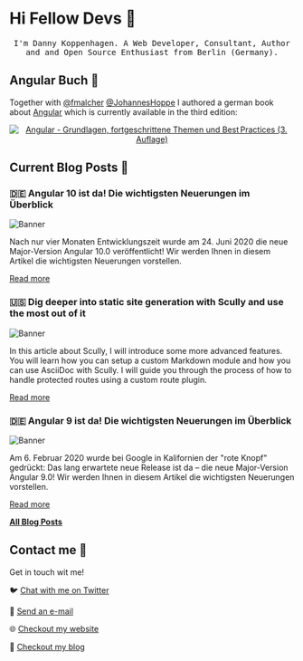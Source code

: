 # Hi Fellow Devs :wave:

<p align="center">
  <samp>
I'm Danny Koppenhagen. A Web Developer, Consultant, Author and and Open Source Enthusiast from Berlin (Germany).
  </samp>
</p>

## Angular Buch :closed_book:

Together with [@fmalcher](https://github.com/fmalcher) [@JohannesHoppe](https://github.com/JohannesHoppe) I authored a german book about [Angular](https://angular.io) which is currently available in the third edition:

<p align="center">
  <a href="https://angular-buch.com"><img src="https://api4.angular-buch.com/images/angular_auflage3_small.jpg" alt="Angular - Grundlagen, fortgeschrittene Themen und Best Practices (3. Auflage)"></img></a>
</p>

## Current Blog Posts :pencil:

<!-- START: Auto generated by Github Action -->

### :de: Angular 10 ist da! Die wichtigsten Neuerungen im Überblick

![Banner](https://d-koppenhagen.de/assets/images/blog/ng10/angular10-small.jpg)

Nach nur vier Monaten Entwicklungszeit wurde am 24. Juni 2020 die neue Major-Version Angular 10.0 veröffentlicht! Wir werden Ihnen in diesem Artikel die wichtigsten Neuerungen vorstellen.

[Read more](https://d-koppenhagen.de//blog/2020-06-angular10)

### :us: Dig deeper into static site generation with Scully and use the most out of it

![Banner](https://d-koppenhagen.de/assets/images/blog/scully/scully-header2-small.jpg)

In this article about Scully, I will introduce some more advanced features. You will learn how you can setup a custom Markdown module and how you can use AsciiDoc with Scully. I will guide you through the process of how to handle protected routes using a custom route plugin.

[Read more](https://d-koppenhagen.de//blog/2020-03-dig-deeper-into-scully-ssg)

### :de: Angular 9 ist da! Die wichtigsten Neuerungen im Überblick

![Banner](https://d-koppenhagen.de/assets/images/blog/ng9/angular9-small.jpg)

Am 6. Februar 2020 wurde bei Google in Kalifornien der "rote Knopf" gedrückt: Das lang erwartete neue Release ist da – die neue Major-Version Angular 9.0! Wir werden Ihnen in diesem Artikel die wichtigsten Neuerungen vorstellen.

[Read more](https://d-koppenhagen.de//blog/2020-02-angular9)

<!-- END: Auto generated by Github Action -->

[**All Blog Posts**](https://d-koppenhagen.de/blog)

## Contact me :speech_balloon:

Get in touch wit me!

:bird: <a href="https://twitter.com/d_koppenhagen">Chat with me on Twitter</a>

:e-mail: <a href="mailto:mail@d-koppenhagen.de">Send an e-mail</a>

:globe_with_meridians: <a href="https://d-koppenhagen.de">Checkout my website</a>

:memo: <a href="https://d-koppenhagen.de/blog">Checkout my blog</a>
